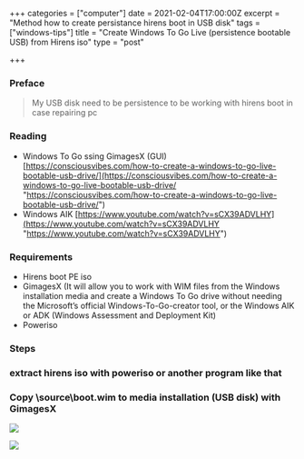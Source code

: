 +++
categories = ["computer"]
date = 2021-02-04T17:00:00Z
excerpt = "Method how to create persistance hirens boot in USB disk"
tags = ["windows-tips"]
title = "Create Windows To Go Live (persistence bootable USB) from Hirens iso"
type = "post"

+++
### Preface

> My USB disk need to be persistence to be working with hirens boot in case repairing pc

### Reading

* Windows To Go ssing GimagesX (GUI) [https://consciousvibes.com/how-to-create-a-windows-to-go-live-bootable-usb-drive/](https://consciousvibes.com/how-to-create-a-windows-to-go-live-bootable-usb-drive/ "https://consciousvibes.com/how-to-create-a-windows-to-go-live-bootable-usb-drive/")
* Windows AIK [https://www.youtube.com/watch?v=sCX39ADVLHY](https://www.youtube.com/watch?v=sCX39ADVLHY "https://www.youtube.com/watch?v=sCX39ADVLHY")

### Requirements

* Hirens boot PE iso
* GimagesX (It will allow you to work with WIM files from the Windows installation media and create a Windows To Go drive without needing the Microsoft’s official Windows-To-Go-creator tool, or the Windows AIK or ADK (Windows Assessment and Deployment Kit)
* Poweriso

### Steps

### extract hirens iso with poweriso or another program like that

### Copy **\\source\\boot.wim** to media installation (USB disk) with **GimagesX**

![](https://res.cloudinary.com/bimagv/image/upload/v1612515586/2021-02/123/2021-02-05--T08-13-58_osmsik.png)

![](https://res.cloudinary.com/bimagv/image/upload/v1612515591/2021-02/123/2021-02-05--T07-59-13_mqeqzj.png)